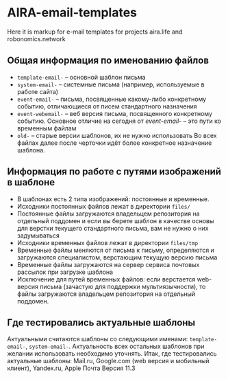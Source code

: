 # AIRA-email-templates
Here it is markup for e-mail templates for projects aira.life and robonomics.network
## Общая информация по именованию файлов
* `template-email-` – основной шаблон письма
* `system-email-` – системные письма (например, используемые в работе сайта)
* `event-email-` – письма, посвященные какому-либо конкретному событию, отличающиеся от писем стандартного назначения
* `event-webemail-` – веб версия письма, посвященного конкретному событию. Основное отличие на сегодня от *event-email-* – это пути ко временным файлам
* `old-` – старые версии шаблонов, их не нужно использовать
Во всех файлах далее после черточки идёт более конкретное назначение шаблона.
## Информация по работе с путями изображений в шаблоне
* В шаблонах есть 2 типа изображений: постоянные и временные.
* Исходники постоянных файлов лежат в директории `files/`
* Постоянные файлы загружаются владельцем репозитория на отдельный поддомен и если вы берете шаблон в качестве основы для верстки текущего стандартного письма, вам не нужно о них задумываться
* Исходники временных файлов лежат в директории `files/tmp`
* Временные файлы меняются от письма к письму, определяются и загружаются специалистом, верстающим текущую версию письма
* Временные файлы загружаются на сервер сервиса почтовых рассылок при загрузке шаблона
* Исключение для путей временных файлов: если верстается web-версия письма (зачастую для поддержки мультиязычности), то файлы загружаются владельцем репозитория на отдельный поддомен.
## Где тестировались актуальные шаблоны
Актуальными считаются шаблоны со следующими именами: `template-email-`, `system-email-`. Актуальность всех остальных шаблонов при желании использовать необходимо уточнять.
Итак, где тестировались актуальные шаблоны: Mail.ru, Google.com (web версия и мобильный клиент), Yandex.ru, Apple Почта Версия 11.3
